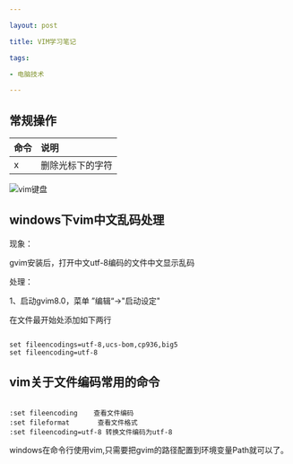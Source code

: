 ```yaml
---

layout: post

title: VIM学习笔记

tags:

- 电脑技术

---
```


## 常规操作

|命令|说明|
|:---|:---|
|x|删除光标下的字符|


![vim键盘]({{"/media/vim.jpg"|absolute_url}})

## windows下vim中文乱码处理

现象：

gvim安装后，打开中文utf-8编码的文件中文显示乱码

处理：

1、启动gvim8.0，菜单 ”编辑“->"启动设定"

在文件最开始处添加如下两行

```

set fileencodings=utf-8,ucs-bom,cp936,big5
set fileencoding=utf-8

```

## vim关于文件编码常用的命令

```

:set fileencoding    查看文件编码
:set fileformat       查看文件格式
:set fileencoding=utf-8 转换文件编码为utf-8

```

windows在命令行使用vim,只需要把gvim的路径配置到环境变量Path就可以了。

